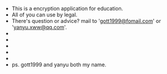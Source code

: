 - This is a encryption application for education.
- All of you can use by legal.
- There's question or advice? mail to 'gott1999@fomail.com' or 'yanyu.xww@qq.com'.
- 
- 
- 
- 
- 
- ps. gott1999 and yanyu both my name. 
